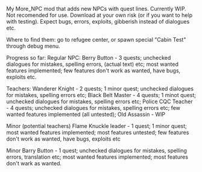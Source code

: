 My More_NPC mod that adds new NPCs with quest lines. Currently WIP. Not recomended for use. Download at your own risk (or if you want to help with testing). Expect bugs, errors, exploits, gibberish instead of dialogues etc.

Where to find them: go to refugee center, or spawn special "Cabin Test" through debug menu.

Progress so far:
  Regular NPC:
	Berry Button - 3 quests; unchecked dialogues for mistakes, spelling errors, (actual text) etc; most wanted features implemented; few features don't work as wanted, have bugs, exploits etc.
	
  Teachers:
	Wanderer Knight - 2 quests; 1 minor quest; unchecked dialogues for mistakes, spelling errors etc;
	Black Belt Master - 4 quests; 1 minot quest; unchecked dialogues for mistakes, spelling errors etc;
	Police CQC Teacher - 4 quests; unchecked dialogues for mistakes, spelling errors etc; few wanted features implemented (all untested); 
	Old Assassin - WIP
	
  Minor (potential teachers)
	Flame Knuckle leader - 1 quest; 1 minor quest; most wanted features implemented; most features untested; few features don't work as wanted, have bugs, exploits etc
  
  Minor 
		Barry Button - 1 quest; unchecked dialogues for mistakes, spelling errors, translation etc; most wanted features implemented; most features don't wark as wanted.